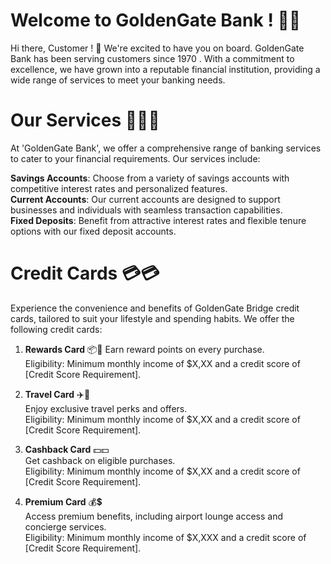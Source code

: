 # Welcome to GoldenGate Bank ! 🏦💵

Hi there, Customer ! 👋 We're excited to have you on board. GoldenGate Bank has been serving customers since 1970 . With a commitment to excellence, we have grown into a reputable financial institution, providing a wide range of services to meet your banking needs.

# Our Services 🎄🎄🎁

At 'GoldenGate Bank', we offer a comprehensive range of banking services to cater to your financial requirements. Our services include:

**Savings Accounts**: Choose from a variety of savings accounts with competitive interest rates and personalized features.   
**Current Accounts**: Our current accounts are designed to support businesses and individuals with seamless transaction capabilities.  
**Fixed Deposits**: Benefit from attractive interest rates and flexible tenure options with our fixed deposit accounts.

# Credit Cards 💳💳

Experience the convenience and benefits of GoldenGate Bridge credit cards, tailored to suit your lifestyle and spending habits. We offer the following credit cards:

1. **Rewards Card** 📦🎁
Earn reward points on every purchase.       
Eligibility: Minimum monthly income of $X,XX and a credit score of [Credit Score Requirement].

2. **Travel Card** ✈️🧳  
Enjoy exclusive travel perks and offers.  
Eligibility: Minimum monthly income of $X,XX and a credit score of [Credit Score Requirement].

3. **Cashback Card** 💵💵  
Get cashback on eligible purchases.  
Eligibility: Minimum monthly income of $X,XX and a credit score of [Credit Score Requirement].

4. **Premium Card** 💰💲  
Access premium benefits, including airport lounge access and concierge services.  
Eligibility: Minimum monthly income of $X,XXX and a credit score of [Credit Score Requirement].